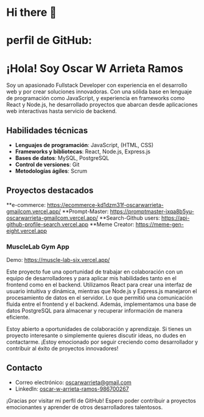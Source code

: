 # Hi there 👋
# perfil de GitHub:

# ¡Hola! Soy Oscar W Arrieta Ramos

Soy un apasionado Fullstack Developer con experiencia en el desarrollo web y por crear soluciones innovadoras. Con una sólida base en lenguaje de programación como JavaScript, y experiencia en frameworks como React y Node.js, he desarrollado proyectos que abarcan desde aplicaciones web interactivas hasta servicio de backend.

## Habilidades técnicas

- **Lenguajes de programación**: JavaScript, (HTML, CSS)
- **Frameworks y bibliotecas**: React, Node.js, Express.js
- **Bases de datos**: MySQL, PostgreSQL
- **Control de versiones**: Git
- **Metodologías ágiles**: Scrum
 
## Proyectos destacados
**e-commerce: https://ecommerce-kd1dzm31f-oscarwarrieta-gmailcom.vercel.app/
**Prompt-Master:  https://promptmaster-jxqa8b5yu-oscarwarrieta-gmailcom.vercel.app/
**Search-Github users: https://api-github-profile-search.vercel.app
**Meme Creator: https://meme-gen-eight.vercel.app

### MuscleLab Gym App

Demo: https://muscle-lab-six.vercel.app/

Este proyecto fue una oportunidad de trabajar en colaboración con un equipo de desarrolladores y para aplicar mis habilidades tanto en el frontend como en el backend. Utilizamos React para crear una interfaz de usuario intuitiva y dinámica, mientras que Node.js y Express.js manejaron el procesamiento de datos en el servidor. Lo que permitió una comunicación fluida entre el frontend y el backend. Además, implementamos una base de datos PostgreSQL para almacenar y recuperar información de manera eficiente.

Estoy abierto a oportunidades de colaboración y aprendizaje. Si tienes un proyecto interesante o simplemente quieres discutir ideas, no dudes en contactarme. ¡Estoy emocionado por seguir creciendo como desarrollador y contribuir al éxito de proyectos innovadores!


## Contacto

- Correo electrónico: oscarwarrieta@gmail.com
- LinkedIn: [oscar-w-arrieta-ramos-986700267](https://www.linkedin.com/in/oscar-w-arrieta-ramos-986700267/)

¡Gracias por visitar mi perfil de GitHub! Espero poder contribuir a proyectos emocionantes y aprender de otros desarrolladores talentosos.
